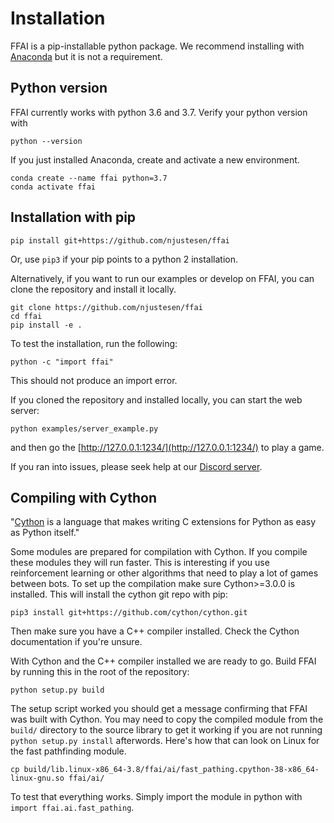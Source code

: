 # Installation
FFAI is a pip-installable python package. We recommend installing with [Anaconda](https://docs.anaconda.com/anaconda/install/) but it is not a requirement. 

## Python version
FFAI currently works with python 3.6 and 3.7.
Verify your python version with 
```
python --version
```
If you just installed Anaconda, create and activate a new environment. 
```
conda create --name ffai python=3.7
conda activate ffai
```

## Installation with pip
```
pip install git+https://github.com/njustesen/ffai
```
Or, use ```pip3``` if your pip points to a python 2 installation.

Alternatively, if you want to run our examples or develop on FFAI, you can clone the repository and install it locally.
```
git clone https://github.com/njustesen/ffai
cd ffai
pip install -e .
```
To test the installation, run the following:
```
python -c "import ffai"
```
This should not produce an import error.

If you cloned the repository and installed locally, you can start the web server:
```
python examples/server_example.py 
```
and then go the [http://127.0.0.1:1234/](http://127.0.0.1:1234/) to play a game.

If you ran into issues, please seek help at our [Discord server](https://discord.gg/MTXMuae).

## Compiling with Cython
"[Cython](https://github.com/cython/cython) is a language that makes writing C extensions for Python as easy as Python itself."

Some modules are prepared for compilation with Cython. If you compile these modules they will run faster. 
This is interesting if you use reinforcement learning or other algorithms that need to play a lot of games between bots. 
To set up the compilation make sure Cython>=3.0.0 is installed. This will install the cython git repo with pip:  
```
pip3 install git+https://github.com/cython/cython.git
```

Then make sure you have a C++ compiler installed. Check the Cython documentation if you're unsure. 

With Cython and the C++ compiler installed we are ready to go. Build FFAI by running this in the root of the repository: 
```
python setup.py build 
```
The setup script worked you should get a message confirming that FFAI was built with Cython. 
You may need to copy the compiled module from the `build/` directory to the source library to get it working if 
you are not running `python setup.py install` afterwords. Here's how that can look on Linux for the fast pathfinding module. 
```
cp build/lib.linux-x86_64-3.8/ffai/ai/fast_pathing.cpython-38-x86_64-linux-gnu.so ffai/ai/
```

To test that everything works. Simply import the module in python with `import ffai.ai.fast_pathing`. 